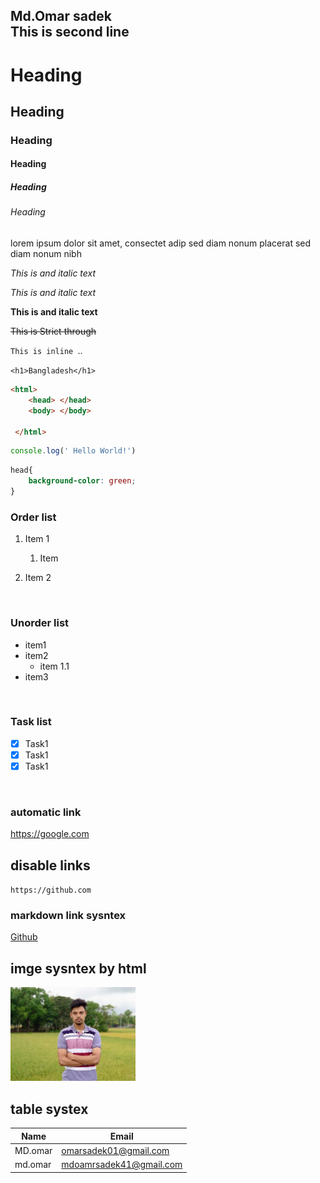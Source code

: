<!-- markdown tutorial-->

Md.Omar sadek <br>
This is second line 
---
# Heading 
## Heading 
### Heading 
#### Heading 
##### Heading 
###### Heading 

<p>lorem ipsum dolor sit amet, consectet adip
sed diam nonum placerat
sed diam nonum nibh</p>

<i>This is and italic text </i>

_This is and italic text_

__This is and italic text__

~~This is Strict through~~

`This is inline `..

`<h1>Bangladesh</h1>`

```html
<html>
    <head> </head>
    <body> </body>

 </html>

```

```javascript
console.log(' Hello World!')
```

```css
head{
    background-color: green;
}
```

### Order list 
1. Item 1
    1. Item 

2. Item 2

</br>

### Unorder list
 - item1
 - item2
   - item 1.1
 - item3

 <br>

 ### Task list
- [x] Task1
- [x] Task1
- [x] Task1
<br>


### automatic link
https://google.com


## disable links
`https://github.com`


### markdown link sysntex
[Github](https://github.com/error-41)


<!-- # image sysntex
![profile](./images/FB_IMG_1670316934625~2%20(1).jpg) -->
## imge sysntex by html
<img src='./images/FB_IMG_1670316934625~2 (1).jpg' width="200"
title="profile image 😊">
<br>

## table systex 
| Name |Email|
|------|------|
|MD.omar| omarsadek01@gmail.com|
|md.omar|mdoamrsadek41@gmail.com|




















